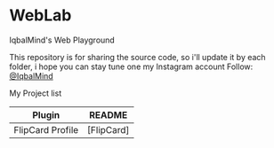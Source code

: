 # WebLab
IqbalMind's Web Playground

This repository is for sharing the source code, so i'll update it by each folder, i hope you can stay tune one my Instagram account
Follow: [@IqbalMind](https://instagram.com/iqbalmind)

My Project list

| Plugin | README |
| ------ | ------ |
| FlipCard Profile | [FlipCard] |

